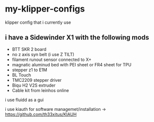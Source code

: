 # my-klipper-configs
klipper config that i currently use

## i have a Sidewinder X1 with the following mods
- BTT SKR 2 board
- no z axis syn belt (i use Z TILT)
- filament runout sensor connected to X+
- magnatic aluminud bed with PEI sheet or FR4 sheet for TPU
- stepper z1 to E1M
- BL Touch
- TMC2209 stepper driver
- Biqu H2 V2S extruder
- Cable kit from leinhos online

i use fluidd as a gui

i use kiauth for software managemet/installation -> https://github.com/th33xitus/KIAUH

